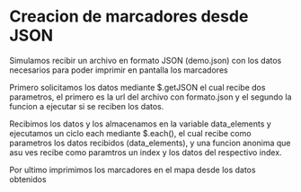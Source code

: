 <h1>Creacion de marcadores desde JSON</h1>
<p>Simulamos recibir un archivo en formato JSON (demo.json) con los datos necesarios para poder imprimir en pantalla los marcadores</p>
<p>Primero solicitamos los datos mediante $.getJSON el cual recibe dos parametros, el primero es la url del archivo con formato.json y el segundo la funcion a ejecutar si se reciben los datos.</p>
<p>Recibimos los datos y los almacenamos en la variable data_elements y ejecutamos un ciclo each mediante $.each(), el cual recibe como parametros los datos recibidos (data_elements), y una funcion anonima que asu ves recibe como paramtros un index y los datos del respectivo index.</p>
<p>Por ultimo imprimimos los marcadores en el mapa desde los datos obtenidos</p>